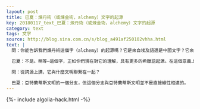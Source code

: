 ```yaml
---
layout: post
title: 巴夏：煉丹術（或煉金術，alchemy）文字的起源
key: 20180117_text_巴夏：煉丹術（或煉金術，alchemy）文字的起源
category: text
tags: 文字
source: http://blog.sina.com.cn/s/blog_a491af250102vhha.html
text: |
  問：你能告訴我們煉丹術這個字（alchemy）的起源嗎？它是來自埃及語還是中國文字？它來自Chem嗎？在古埃及時代，Chem的意思是黑色的砂子。

  巴夏：不是。稍等⋯這個字，正如你們現在對它的理解，具有更多的希臘語起源。在這個意義上，它是一個較早形式的字的改動後的字。但它不是埃及文字，因為埃及文字也是改動後的文字。稍等⋯最接近原始文字的變體是chemo，不過在這個意義上，它是一種你們所稱的遺失的語言。

  問：從詞源上講，它與什麼文明聯繫在一起？

  巴夏：亞特蘭蒂斯文明的一個分支，但這個分支與亞特蘭蒂斯文明並不是直接線性相連的。
---
```


{%- include algolia-hack.html -%}
